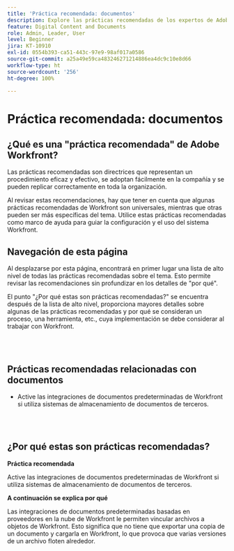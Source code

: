 ```yaml
---
title: 'Práctica recomendada: documentos'
description: Explore las prácticas recomendadas de los expertos de Adobe Workfront sobre cómo configurar, administrar y utilizar documentos en Workfront.
feature: Digital Content and Documents
role: Admin, Leader, User
level: Beginner
jira: KT-10910
exl-id: 0554b393-ca51-443c-97e9-98af017a0586
source-git-commit: a25a49e59ca483246271214886ea4dc9c10e8d66
workflow-type: ht
source-wordcount: '256'
ht-degree: 100%

---
```


# Práctica recomendada: documentos

## ¿Qué es una &quot;práctica recomendada&quot; de Adobe Workfront?

Las prácticas recomendadas son directrices que representan un procedimiento eficaz y efectivo, se adoptan fácilmente en la compañía y se pueden replicar correctamente en toda la organización.

Al revisar estas recomendaciones, hay que tener en cuenta que algunas prácticas recomendadas de Workfront son universales, mientras que otras pueden ser más específicas del tema. Utilice estas prácticas recomendadas como marco de ayuda para guiar la configuración y el uso del sistema Workfront.

## Navegación de esta página

Al desplazarse por esta página, encontrará en primer lugar una lista de alto nivel de todas las prácticas recomendadas sobre el tema. Esto permite revisar las recomendaciones sin profundizar en los detalles de &quot;por qué&quot;.

El punto &quot;¿Por qué estas son prácticas recomendadas?&quot; se encuentra después de la lista de alto nivel, proporciona mayores detalles sobre algunas de las prácticas recomendadas y por qué se consideran un proceso, una herramienta, etc., cuya implementación se debe considerar al trabajar con Workfront.

</br>
</br>

## Prácticas recomendadas relacionadas con documentos

* Active las integraciones de documentos predeterminadas de Workfront si utiliza sistemas de almacenamiento de documentos de terceros.

</br>
</br>

## ¿Por qué estas son prácticas recomendadas?

**Práctica recomendada**

Active las integraciones de documentos predeterminadas de Workfront si utiliza sistemas de almacenamiento de documentos de terceros.

**A continuación se explica por qué**

Las integraciones de documentos predeterminadas basadas en proveedores en la nube de Workfront le permiten vincular archivos a objetos de Workfront. Esto significa que no tiene que exportar una copia de un documento y cargarla en Workfront, lo que provoca que varias versiones de un archivo floten alrededor.
